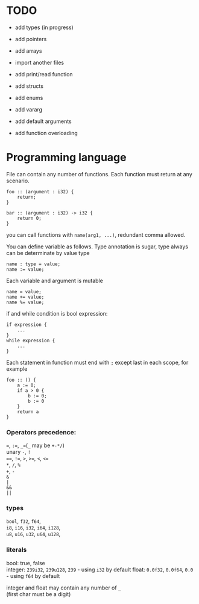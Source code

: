 # TODO
* add types (in progress)
* add pointers
* add arrays
* import another files
* add print/read function
* add structs
* add enums


* add vararg
* add default arguments
* add function overloading

# Programming language

File can contain any number of functions. Each function must return at any scenario.
```
foo :: (argument : i32) {
    return;
}

bar :: (argument : i32) -> i32 {
    return 0;
}
```

you can call functions with ```name(arg1, ...)```, redundant comma allowed.

You can define variable as follows. Type annotation is sugar, type always can be determinate by value type
```
name : type = value;
name := value;
```

Each variable and argument is mutable
```
name = value;
name += value;
name %= value;
```

if and while condition is bool expression:
```
if expression {
    ...
}
while expression {
    ...
}
```

Each statement in function must end with `;` except last in each scope, for example
```
foo :: () {
    a := 0;
    if a > 0 {
        b := 0;
        b := 0
    }
    return a
}
```

### Operators precedence:  
`=`, `:=`, `_=`(`_` may be `+-*/`)  
unary `-`, `!`  
`==`, `!=`, `>`, `>=`, `<`, `<=`  
`*`, `/`, `%`  
`+`, `-`  
`&`  
`|`  
`&&`  
`||`  

### types

`bool`, `f32`, `f64`,  
`i8`, `i16`, `i32`, `i64`, `i128`,  
`u8`, `u16`, `u32`, `u64`, `u128`,  

### literals

bool: true, false  
integer: `239i32`, `239u128`, `239` - using `i32` by default
float: `0.0f32`, `0.0f64`, `0.0` - using `f64` by default  

integer and float may contain any number of `_`  
(first char must be a digit)
